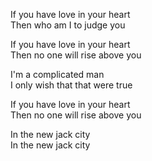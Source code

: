 If you have love in your heart  
Then who am I to judge you

If you have love in your heart  
Then no one will rise above you

I'm a complicated man  
I only wish that that were true

If you have love in your heart  
Then no one will rise above you

In the new jack city  
In the new jack city
